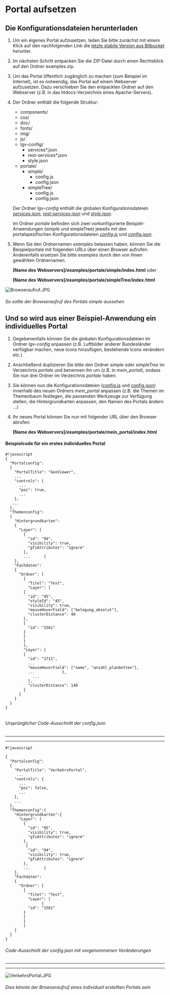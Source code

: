 # Portal aufsetzen
## Die Konfigurationsdateien herunterladen
1. Um ein eigenes Portal aufzusetzen, laden Sie bitte zunächst mit einem Klick auf den nachfolgenden Link die [letzte stabile Version aus Bitbucket](https://bitbucket.org/lgv-g12/lgv/downloads/examples.zip) herunter.

2. Im nächsten Schritt entpacken Sie die ZIP-Datei durch einen Rechtsklick auf den Ordner examples.zip.

3. Um das Portal öffentlich zugänglich zu machen (zum Beispiel im Internet), ist es notwendig, das Portal auf einem Webserver aufzusetzen. Dazu verschieben Sie den entpackten Ordner auf den Webserver (z.B. in das htdocs-Verzeichnis eines Apache-Servers).

4. Der Ordner enthält die folgende Struktur:

    - components/
    - css/
    - doc/
    - fonts/
    - img/
    - js/
    - lgv-config/
        - services*.json
        - rest-services*.json
        - style.json
    - portale/
        - simple/
            - config.js
            - config.json
        - simpleTree/
            - config.js
            - config.json

    Der Ordner *lgv-config* enthält die globalen Konfigurationsdateien [*services.json*](services.json.md), [*rest-services.json*](rest-services.json.md) und [*style.json*](style.json.md).

    Im Ordner *portale* befinden sich zwei vorkonfigurierte Beispiel-Anwendungen (simple und simpleTree) jeweils mit den portalspezifischen Konfigurationsdateien [*config.js*](config.js.md) und [*config.json*](config.json.md).

5. Wenn Sie den Ordnernamen *examples* belassen haben, können Sie die Beispielportale mit folgenden URLs über einen Browser aufrufen. Anderenfalls ersetzen Sie bitte *examples* durch den von Ihnen gewählten Ordnernamen.

    **[Name des Webservers]/examples/portale/simple/index.html** oder

    **[Name des Webservers]/examples/portale/simpleTree/index.html**

![Browseraufruf.JPG](https://bitbucket.org/repo/88K5GB/images/864809418-Browseraufruf.JPG)
###### So sollte der Browseraufruf des Portals *simple* aussehen

## Und so wird aus einer Beispiel-Anwendung ein individuelles Portal
1. Gegebenenfalls können Sie die globalen Konfigurationsdateien im Ordner *lgv-config* anpassen (z.B. Luftbilder anderer Bundesländer verfügbar machen, neue Icons hinzufügen, bestehende Icons verändern etc.)

2. Anschließend duplizieren Sie bitte den Ordner *simple* oder *simpleTree* im Verzeichnis *portale* und benennen ihn um (z.B. in *mein_portal*), sodass Sie nun drei Ordner im Verzeichnis *portale* haben.

3. Sie können nun die Konfigurationsdateien ([config.js](config.js.md) und [config.json](config.json.md)) innerhalb des neuen Ordners *mein_portal* anpassen (z.B. die Themen im Themenbaum festlegen, die passenden Werkzeuge zur Verfügung stellen, die Hintergrundkarten anpassen, den Namen des Portals ändern ...)

4. Ihr neues Portal können Sie nun mit folgender URL über den Browser abrufen:

    **[Name des Webservers]/examples/portale/mein_portal/index.html**

#### Beispielcode für ein erstes individuelles Portal
```
#!javascript
{
  "Portalconfig":
  {
    "PortalTitle": "GeoViewer",
    ...
    "controls": {
      ...
      "poi": true,
      ...
    },
   ...
  },
  "Themenconfig":
  {
    "Hintergrundkarten":
    {
      "Layer": [
        {
          "id": "94",
          "visibility": true,
          "gfiAttributes": "ignore"
        },
		...      ]
    },
    "Fachdaten":
    {
      "Ordner": [
	    {
		  "Titel": "Test",
		  "Layer": [
        {
          "id": "45",
          "styleId": "45",
		  "visibility": true,
		  "mouseHoverField": ["belegung_absolut"],
          "clusterDistance": 40
        },
        {
          "id": "1561"
        }
		]
		}
		],
		"Layer": [
        {
          "id": "1711",
          ...
          "mouseHoverField": ["name", "anzahl_planbetten"],
          ...            },
            ...
          ],
          "clusterDistance": 140
        }
      ]
    }
  }
}


```
###### Ursprünglicher Code-Ausschnitt der config.json

________________________________________________
________________________________________________
```
#!javascript

{
  "Portalconfig":
  {
    "PortalTitle": "VerkehrsPortal",
     ...
    "controls": {
      ...
      "poi": false,
      ...
    },
    ...
  },
  "Themenconfig":{
    "Hintergrundkarten":{
      "Layer": [
        {
          "id": "95",
          "visibility": true,
          "gfiAttributes": "ignore"
        },
		 {
          "id": "94",
          "visibility": true,
          "gfiAttributes": "ignore"
        },
        ...      ]
    },
    "Fachdaten":
    {
      "Ordner": [
	    {
		  "Titel": "Test",
		  "Layer": [
                {
          "id": "1561"
        }
		]
		}
		]
    }
  }
}

```
###### Code-Ausschnitt der config.json mit vorgenommenen Veränderungen

________________________________________________
________________________________________________

![VerkehrsPortal.JPG](https://bitbucket.org/repo/88K5GB/images/224471267-VerkehrsPortal.JPG)
###### Dies könnte der Browseraufruf eines individuell erstellten Portals sein




